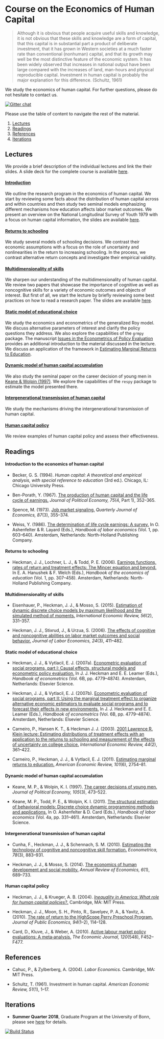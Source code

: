 # Course on the Economics of Human Capital

> Although it is obvious that people acquire useful skills and knowledge, it is not obvious that these skills and
knowledge are a form of capital, that this capital is in substantial part a product of deliberate investment, that it has grown in Western societies at a much faster rate than conventional (nonhuman) capital, and that its growth may well be the most distinctive feature of the
economic system. It has been widely observed that increases in national output have been large compared with the increases of land, man-hours and physical reproducible capital. Investment in human capital is probably the major explanation for this difference. (Schultz, 1961)

We study the economics of human capital. For further questions, please do not hesitate to contact us.

[![Gitter chat](https://badges.gitter.im/gitterHQ/gitter.png)](https://gitter.im/HumanCapitalEconomics/Lobby?utm_source=share-link&utm_medium=link&utm_campaign=share-link)
<br>

Please use the table of content to navigate the rest of the material.

1. [Lectures](#lectures)
2. [Readings](#readings)
3. [References](#references)
4. [Iterations](#iterations)

## Lectures <a name="lectures"></a>

We provide a brief description of the individual lectures and link the their slides. A slide deck for the complete course is available [here](https://github.com/HumanCapitalEconomics/course/blob/master/distribution/course_deck.pdf).

#### [Introduction](https://github.com/HumanCapitalEconomics/course/blob/master/distribution/01_introduction.pdf)

We outline the research program in the economics of human capital. We start by reviewing some facts about the distribution of human capital across and within countries and then study two seminal models emphasizing different mechanisms how education affects labor market outcomes. We present an overview on the National Longitudinal Survey of Youth 1979 with a focus on human capital information, the slides are available [here](https://github.com/OpenSourceEconomics/nlsy_dataset/blob/master/distribution/presentation.pdf).

#### [Returns to schooling](https://github.com/HumanCapitalEconomics/course/blob/master/distribution/02_returns_schooling.pdf)

We study several models of schooling decisions. We contrast their economic assumptions with a focus on the role of uncertainty and nonlinearities in the return to increasing schooling. In the process, we contrast alternative return concepts and investigate their empirical validity.

#### [Multidimensionality of skills](https://github.com/HumanCapitalEconomics/course/blob/master/distribution/03_multidimensionality_skills.pdf)

We sharpen our understanding of the multidimensionality of human capital. We review two papers that showcase the importance of cognitive as well as noncognitive skills for a variety of economic outcomes and objects of interest. But first of all, we start the lecture by briefly reviewing some best practices on how to read a research paper. The slides are available [here](https://github.com/HumanCapitalEconomics/talks/blob/master/distribution/research_skills/01_reading_scientific_papers.pdf).

#### [Static model of educational choice](https://github.com/HumanCapitalEconomics/course/blob/master/distribution/04_static_model.pdf)

We study the economics and econometrics of the generalized Roy model. We discuss alternative parameters of interest and clarify the policy questions they address. We also explore the capabilities of the ``grmpy`` package. The manuscript [Issues in the Econometrics of Policy Evaluation](https://github.com/policyMetrics/course/blob/master/distribution/Eisenhauer_2012.pdf) provides an additional introduction to the material discussed in the lecture. We discuss an application of the framework in [Estimating Marginal Returns to Education](https://github.com/HumanCapitalEconomics/talks/blob/master/distribution/seminal_papers/01_Carneiro_al_2011.pdf).

#### [Dynamic model of human capital accumulation](https://github.com/HumanCapitalEconomics/course/blob/master/distribution/05_dynamic_model.pdf)

We also study the seminal paper on the career decision of young men in [Keane & Wolpin (1997)](https://github.com/HumanCapitalEconomics/talks/blob/master/distribution/seminal_papers/04_Keane_al_1997.pdf). We explore the capabilities of the ``respy`` package to estimate the model presented there.

#### [Intergenerational transmission of human capital](https://github.com/HumanCapitalEconomics/course/blob/master/distribution/06_intergenerational_transmission.pdf)

We study the mechanisms driving the intergenerational transmission of human capital.

#### [Human capital policy](https://github.com/HumanCapitalEconomics/course/blob/master/distribution/07_human_capital_policy.pdf)

We review examples of human capital policy and assess their effectiveness.

## Readings <a name="readings"></a>

#### Introduction to the economics of human capital

* Becker, G. S. (1994). *Human capital: A theoretical and empirical analysis, with special reference to education* (3rd ed.). Chicago, IL: Chicago University Press.

* Ben-Porath, Y. (1967). [The production of human capital and the life cycle of earnings.](http://www.jstor.org/stable/pdf/1828596.pdf) *Journal of Political Economy, 75*(4, Part 1), 352–365.

* Spence, M. (1973). [Job market signaling.](http://www.jstor.org/stable/1882010?seq=1#page_scan_tab_contents) *Quarterly Journal of Economics, 87*(3), 355–374.

* Weiss, Y. (1986). [The determination of life cycle earnings: A survey.](https://www.sciencedirect.com/science/article/pii/S1573446386010143) In O. Ashenfelter & R. Layard (Eds.), *Handbook of labor economics* (Vol. 1, pp. 603–640). Amsterdam, Netherlands: North-Holland Publishing Company.

#### Returns to schooling

* Heckman, J. J., Lochner, L. J., & Todd, P. E. (2006). [Earnings functions, rates of return and treatment effects: The Mincer equation and beyond.](https://www.sciencedirect.com/science/article/pii/S1574069206010075) In E. A. Hanushek & F. Welch (Eds.), *Handbook of the economics of education* (Vol. 1, pp. 307–458). Amsterdam, Netherlands: North-Holland Publishing Company.

#### Multidimensionality of skills

* Eisenhauer, P., Heckman, J. J., & Mosso, S. (2015). [Estimation of dynamic discrete choice models by maximum likelihood and the simulated method of moments.](https://onlinelibrary.wiley.com/doi/full/10.1111/iere.12107) *International Economic Review, 56*(2), 331–357.

* Heckman, J. J., Stixrud, J., & Urzua, S. (2006). [The effects of cognitive and noncognitive abilities on labor market outcomes and social behavior.](https://www.journals.uchicago.edu/doi/abs/10.1086/504455) *Journal of Labor Economics, 24*(3), 411–482.

#### Static model of educational choice

*  Heckman, J. J., & Vytlacil, E. J. (2007a). [Econometric evaluation of social programs, part
I: Causal effects, structural models and econometric policy evaluation.](https://www.sciencedirect.com/science/article/pii/S1573441207060709) In J. J. Heckman and E. E. Leamer (Eds.), *Handbook of econometrics* (Vol. 6B, pp. 4779–4874). Amsterdam, Netherlands: Elsevier Science.

* Heckman, J. J., & Vytlacil, E. J. (2007b). [Econometric evaluation of social programs, part
II: Using the marginal treatment effect to organize alternative economic estimators to evaluate social programs and to forecast their effects in new environments.](https://www.sciencedirect.com/science/article/pii/S1573441207060710) In J. J. Heckman and E. E. Leamer (Eds.), *Handbook of econometrics* (Vol. 6B, pp. 4779–4874). Amsterdam, Netherlands: Elsevier Science.

* Carneiro, P., Hansen K. T., & Heckman J. J. (2003). [2001 Lawrence R. Klein lecture: Estimating distributions of treatment effects with an application to the returns to schooling and measurement of the effects of uncertainty on college choice.](https://onlinelibrary.wiley.com/doi/10.1111/1468-2354.t01-1-00074) *International Economic Review, 44*(2), 361–422.

* Carneiro, P., Heckman, J. J., & Vytlacil, E. J. (2011). [Estimating marginal returns to education.](https://www.aeaweb.org/articles?id=10.1257/aer.101.6.2754) *American Economic Review, 101*(6), 2754–81.

#### Dynamic model of human capital accumulation

* Keane, M. P., & Wolpin, K. I. (1997). [The career decisions of young men.](https://www.journals.uchicago.edu/doi/abs/10.1086/262080) *Journal of Political Economy, 105*(3), 473–522.

* Keane, M. P., Todd, P. E., & Wolpin, K. I. (2011). [The structural estimation of behavioral models: Discrete choice dynamic programming methods and applications.](https://www.sciencedirect.com/science/article/pii/S0169721811004102) In O. Ashenfelter & D. Card (Eds.), *Handbook of labor economics* (Vol. 4a, pp. 331–461). Amsterdam, Netherlands: Elsevier Science.

#### Intergenerational transmission of human capital

* Cunha, F., Heckman, J. J., & Schennach, S. M. (2010). [Estimating the technology of cognitive and noncognitive skill formation.](https://onlinelibrary.wiley.com/doi/abs/10.3982/ECTA6551) *Econometrica, 78*(3), 883–931.

* Heckman, J. J., & Mosso, S. (2014). [The economics of human development and social mobility.](https://www.annualreviews.org/doi/abs/10.1146/annurev-economics-080213-040753) *Annual Review of Economics, 6*(1), 689–733.

#### Human capital policy

* Heckman, J. J., & Krueger, A. B. (2004). *[Inequality in America: What role for human capital policies?.](https://mitpress.mit.edu/books/inequality-america)* Cambridge, MA: MIT Press.

* Heckman, J. J., Moon, S. H., Pinto, R., Savelyev, P. A., & Yavitz, A. (2010). [The rate of return to the HighScope Perry Preschool Program.](https://www.sciencedirect.com/science/article/pii/S0047272709001418) *Journal of Public Economics, 94*(1–2), 114–128.

* Card, D., Kluve, J., & Weber, A. (2010). [Active labour market policy evaluations: A meta‐analysis.](https://onlinelibrary.wiley.com/doi/abs/10.1111/j.1468-0297.2010.02387.x) *The Economic Journal, 120*(548), F452–F477.

## References <a name="references"></a>

* Cahuc, P., & Zylberberg, A. (2004). *Labor Economics.* Cambridge, MA: MIT Press.

* Schultz, T. (1961). Investment in human capital. *American Economic Review, 51*(1), 1–17.

## Iterations <a name="iterations"></a>

* **Summer Quarter 2018**, Graduate Program at the University of Bonn, please see [here](https://github.com/HumanCapitalEconomics/course/blob/master/iterations/bonn_ss_2018/README.md) for details.

[![Build Status](https://travis-ci.org/HumanCapitalEconomics/economics.svg?branch=master)](https://travis-ci.org/HumanCapitalEconomics/economics)
